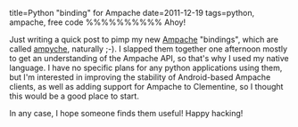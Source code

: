 title=Python "binding" for Ampache
date=2011-12-19
tags=python, ampache, free code
%%%%%%%%%%
Ahoy!

Just writing a quick post to pimp my new [Ampache][1] "bindings",
which are called [ampyche][2], naturally ;-). I slapped them together
one afternoon mostly to get an understanding of the Ampache API, so
that's why I used my native language. I have no specific plans for any
python applications using them, but I'm interested in improving the
stability of Android-based Ampache clients, as well as adding support
for Ampache to Clementine, so I thought this would be a good place to
start.

In any case, I hope someone finds them useful! Happy hacking!

 [1]: http://ampache.org/
 [2]: https://github.com/tych0/ampyche
